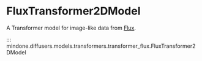 <!--Copyright 2024 The HuggingFace Team. All rights reserved.

Licensed under the Apache License, Version 2.0 (the "License"); you may not use this file except in compliance with
the License. You may obtain a copy of the License at

http://www.apache.org/licenses/LICENSE-2.0

Unless required by applicable law or agreed to in writing, software distributed under the License is distributed on
an "AS IS" BASIS, WITHOUT WARRANTIES OR CONDITIONS OF ANY KIND, either express or implied. See the License for the
specific language governing permissions and limitations under the License.
-->

# FluxTransformer2DModel

A Transformer model for image-like data from [Flux](https://blackforestlabs.ai/announcing-black-forest-labs/).


::: mindone.diffusers.models.transformers.transformer_flux.FluxTransformer2DModel
